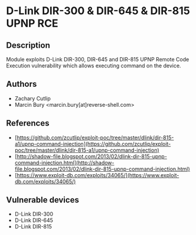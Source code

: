 # D-Link DIR-300 & DIR-645 & DIR-815 UPNP RCE

## Description
Module exploits D-Link DIR-300, DIR-645 and DIR-815 UPNP Remote Code Execution vulnerability which allows executing command on the device.

## Authors
* Zachary Cutlip
* Marcin Bury <marcin.bury[at]reverse-shell.com>

## References
* [https://github.com/zcutlip/exploit-poc/tree/master/dlink/dir-815-a1/upnp-command-injection](https://github.com/zcutlip/exploit-poc/tree/master/dlink/dir-815-a1/upnp-command-injection)
* [http://shadow-file.blogspot.com/2013/02/dlink-dir-815-upnp-command-injection.html](http://shadow-file.blogspot.com/2013/02/dlink-dir-815-upnp-command-injection.html)
* [https://www.exploit-db.com/exploits/34065/](https://www.exploit-db.com/exploits/34065/)

## Vulnerable devices
* D-Link DIR-300
* D-Link DIR-645
* D-Link DIR-815
